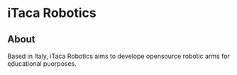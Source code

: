# iTaca Robotics
## About
Based in Italy, iTaca Robotics aims to develope opensource robotic arms for educational puorposes.

